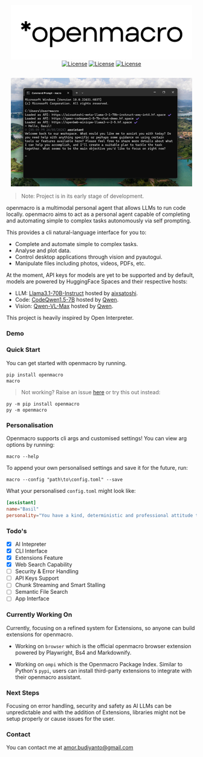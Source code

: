 <div align="center">
  <a href="https://pypi.org/project/openmacro/">
    <img src="https://raw.githubusercontent.com/Openmacro/openmacro/46bb3481766cb66983cb191db731c41f5f69d18d/docs/images/openmacro-title.svg" width="480" height="auto" alt="Openmacro"/>
  </a>
</div>
<div align="center">
<a href="LICENSE"><img src="https://img.shields.io/static/v1?label=license&message=MIT&color=white&style=flat" alt="License"/></a>
  <a href="LICENSE"><img src="https://img.shields.io/github/commit-activity/m/Openmacro/openmacro" alt="License"/></a>
  <a href="LICENSE"><img src="https://img.shields.io/github/last-commit/Openmacro/openmacro" alt="License"/></a>
</div>

##

<div align="center">
  <a href="https://pypi.org/project/openmacro/">
    <img src="https://raw.githubusercontent.com/Openmacro/openmacro/main/docs/images/demo.png" width="480" height="auto" alt="Openmacro"/>
  </a>
</div>

> Note: Project is in its early stage of development.

openmacro is a multimodal personal agent that allows LLMs to run code locally. openmacro aims to act as a personal agent capable of completing and automating simple to complex tasks autonomously via self prompting.

This provides a cli natural-language interface for you to:

+ Complete and automate simple to complex tasks.
+ Analyse and plot data.
+ Control desktop applications through vision and pyautogui.
+ Manipulate files including photos, videos, PDFs, etc.

At the moment, API keys for models are yet to be supported and by default, models are powered by HuggingFace Spaces and their respective hosts:
+ LLM: [Llama3.1-70B-Instruct](https://huggingface.co/spaces/aixsatoshi/Meta-Llama-3.1-70B-Instruct-AWQ-INT4) hosted by [aixsatoshi](https://huggingface.co/aixsatoshi).
+ Code: [CodeQwen1.5-7B](https://huggingface.co/spaces/Qwen/CodeQwen1.5-7b-Chat-demo) hosted by [Qwen](https://huggingface.co/Qwen).
+ Vision: [Qwen-VL-Max](https://huggingface.co/spaces/Qwen/Qwen-VL-Max) hosted by [Qwen](https://huggingface.co/Qwen).

This project is heavily inspired by Open Interpreter. 

### Demo



### Quick Start
You can get started with openmacro by running.
```shell
pip install openmacro
macro
```
> Not working? Raise an issue [here](https://github.com/amooo-ooo/openmacro/issues/new) or try this out instead:
```shell
py -m pip install openmacro
py -m openmacro
```

### Personalisation
Openmacro supports cli args and customised settings! You can view arg options by running:
```shell
macro --help
```
To append your own personalised settings and save it for the future, run:
```shell
macro --config "path\to\config.toml" --save
```

What your personalised `config.toml` might look like:
```toml
[assistant]
name="Basil"
personality="You have a kind, deterministic and professional attitude towards your work and respond in a formal, yet casual manner."
```

### Todo's 
- [x] AI Intepreter
- [x] CLI Interface
- [X] Extensions Feature
- [X] Web Search Capability
- [ ] Security & Error Handling
- [ ] API Keys Support
- [ ] Chunk Streaming and Smart Stalling 
- [ ] Semantic File Search
- [ ] App Interface

### Currently Working On
Currently, focusing on a refined system for Extensions, so anyone can build extensions for openmacro.

- Working on `browser` which is the official openmacro browser extension powered by Playwright, Bs4 and Markdownify. 

- Working on `ompi` which is the Openmacro Package Index. Similar to Python's `pypi`, users can install third-party extensions to integrate with their openmacro assistant.

### Next Steps
Focusing on error handling, security and safety as AI LLMs can be unpredictable and with the addition of Extensions, libraries might not be setup properly or cause issues for the user. 

### Contact
You can contact me at [amor.budiyanto@gmail.com](mailto:amor.budiyanto@gmail.com)
